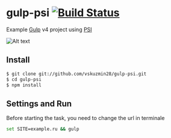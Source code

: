 gulp-psi [![Build Status](https://travis-ci.com/vskuzmin28/gulp-psi.svg?branch=master)](https://travis-ci.com/vskuzmin28/gulp-psi)
===============

Example [Gulp](http://gulpjs.com) v4 project using [PSI](https://github.com/addyosmani/psi)

![Alt text](https://user-images.githubusercontent.com/5292097/104128541-30cfb900-5379-11eb-8f90-c5b98077d555.png?raw=true "Screenshot")

## Install

```sh
$ git clone git://github.com/vskuzmin28/gulp-psi.git
$ cd gulp-psi
$ npm install
```

## Settings and Run

Before starting the task, you need to change the url in terminale

```sh
set SITE=example.ru && gulp
```
